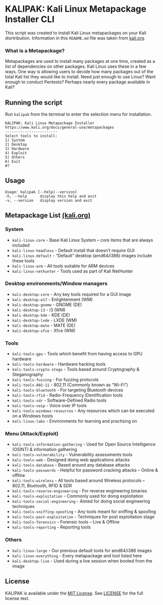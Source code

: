 # KALIPAK: Kali Linux Metapackage Installer CLI

This script was created to install Kali Linux metapackages on your Kali disrtribution. Information in this `README.md` file was taken from [kali.org](https://www.kali.org/docs/general-use/metapackages).

### What is a Metapackage?
Metapackages are used to install many packages at one time, created as a list of dependencies on other packages. Kali Linux uses these in a few ways. One way is allowing users to decide how many packages out of the total Kali list they would like to install. Need just enough to use Linux? Want enough to conduct Pentests? Perhaps nearly every package available in Kali?

## Running the script

Run `kalipak` from the terminal to enter the selection menu for installation.

```
KALIPAK: Kali Linux Metapackage Installer
https://www.kali.org/docs/general-use/metapackages
------------------------
Select tools to install:
1) System
2) Desktop
3) Hardware
4) Exploit
5) Others
6) Exit
#? 
```

## Usage

```
Usage: kalipak [--help|--version]
-h, --help      display this help and exit
-v, --version   display version and exit
```

## Metapackage List [(kali.org)](https://www.kali.org/docs/general-use/metapackages)
### System

- `kali-linux-core` -  Base Kali Linux System – core items that are always included
- `kali-linux-headless` -  Default install that doesn’t require GUI
- `kali-linux-default` -  “Default” desktop (amd64/i386) images include these tools
- `kali-linux-arm` -  All tools suitable for ARM devices
- `kali-linux-nethunter` -  Tools used as part of Kali NetHunter

### Desktop environments/Window managers

- `kali-desktop-core` -  Any key tools required for a GUI image
- `kali-desktop-e17` -  Enlightenment (WM)
- `kali-desktop-gnome` -  GNOME (DE)
- `kali-desktop-i3` -  i3 (WM)
- `kali-desktop-kde` -  KDE (DE)
- `kali-desktop-lxde` -  LXDE (WM)
- `kali-desktop-mate` -  MATE (DE)
- `kali-desktop-xfce` -  Xfce (WM)

### Tools
- `kali-tools-gpu` -  Tools which benefit from having access to GPU hardware
- `kali-tools-hardware` -  Hardware hacking tools
- `kali-tools-crypto-stego` -  Tools based around Cryptography & Steganography
- `kali-tools-fuzzing` -  For fuzzing protocols
- `kali-tools-802-11` -  802.11 (Commonly known as “Wi-Fi”)
- `kali-tools-bluetooth` -  For targeting Bluetooth devices
- `kali-tools-rfid` -  Radio-Frequency IDentification tools
- `kali-tools-sdr` -  Software-Defined Radio tools
- `kali-tools-voip` -  Voice over IP tools
- `kali-tools-windows-resources` -  Any resources which can be executed on a Windows hosts
- `kali-linux-labs` -  Environments for learning and practising on

### Menu (Attack/Exploit)

- `kali-tools-information-gathering` -  Used for Open Source Intelligence (OSINT) & information gathering
- `kali-tools-vulnerability` -  Vulnerability assessments tools
- `kali-tools-web` -  Designed doing web applications attacks
- `kali-tools-database` -  Based around any database attacks
- `kali-tools-passwords` -  Helpful for password cracking attacks – Online & offline
- `kali-tools-wireless` -  All tools based around Wireless protocols – 802.11, Bluetooth, RFID & SDR
- `kali-tools-reverse-engineering` -  For reverse engineering binaries
- `kali-tools-exploitation` -  Commonly used for doing exploitation
- `kali-tools-social-engineering` -  Aimed for doing social engineering techniques
- `kali-tools-sniffing-spoofing` -  Any tools meant for sniffing & spoofing
- `kali-tools-post-exploitation` -  Techniques for post exploitation stage
- `kali-tools-forensics` -  Forensic tools – Live & Offline
- `kali-tools-reporting` -  Reporting tools

### Others

- `kali-linux-large` -  Our previous default tools for amd64/i386 images
- `kali-linux-everything` -  Every metapackage and tool listed here
- `kali-desktop-live` -  Used during a live session when booted from the image

## License

KALIPAK is available under the <ins>MIT License</ins>. See [LICENSE](./LICENSE) for the full license text.
